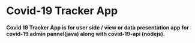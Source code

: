 # Covid-19 Tracker App
#### Covid 19 Tracker App is for user side / view  or data presentation app for covid-19 admin pannel(java) along with covid-19-api (nodejs).
